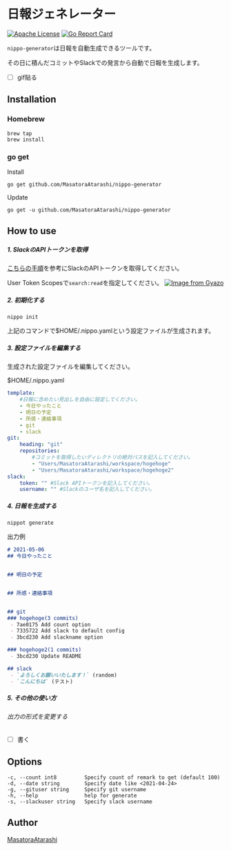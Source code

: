 日報ジェネレーター
=======

[![Apache License](http://img.shields.io/badge/license-Apache-blue.svg?style=flat)](LICENSE)
[![Go Report Card](https://goreportcard.com/badge/github.com/MasatoraAtarashi/nippo-generator)](https://goreportcard.com/report/github.com/MasatoraAtarashi/nippo-generator)

`nippo-generator`は日報を自動生成できるツールです。

その日に積んだコミットやSlackでの発言から自動で日報を生成します。

- [ ] gif貼る

## Installation

### Homebrew

    brew tap 
    brew install 

### go get

Install

    go get github.com/MasatoraAtarashi/nippo-generator

Update

    go get -u github.com/MasatoraAtarashi/nippo-generator

## How to use

##### 1. SlackのAPIトークンを取得

[こちらの手順](https://qiita.com/ykhirao/items/3b19ee6a1458cfb4ba21)を参考にSlackのAPIトークンを取得してください。

User Token Scopesで`search:read`を指定してください。
[![Image from Gyazo](https://i.gyazo.com/102a89d9cc86631437cb42a108bfee28.png)](https://gyazo.com/102a89d9cc86631437cb42a108bfee28)

##### 2. 初期化する

    nippo init

上記のコマンドで$HOME/.nippo.yamlという設定ファイルが生成されます。

##### 3. 設定ファイルを編集する

生成された設定ファイルを編集してください。

$HOME/.nippo.yaml

```yaml
template:
    #日報に含めたい見出しを自由に設定してください。
    - 今日やったこと
    - 明日の予定
    - 所感・連絡事項
    - git
    - slack
git:
    heading: "git"
    repositories: 
        #コミットを取得したいディレクトリの絶対パスを記入してください。
        - "Users/MasatoraAtarashi/workspace/hogehoge"
        - "Users/MasatoraAtarashi/workspace/hogehoge2"
slack:
    token: "" #Slack APIトークンを記入してください。
    username: "" #Slackのユーザ名を記入してください。
```

##### 4. 日報を生成する

    nippot generate

出力例

```md
# 2021-05-06
## 今日やったこと


## 明日の予定


## 所感・連絡事項


## git
### hogehoge(3 commits)
 - 7ae0175 Add count option
 - 7335722 Add slack to default config
 - 3bcd230 Add slackname option

### hogehoge2(1 commits)
 - 3bcd230 Update README

## slack
 - `よろしくお願いいたします！` (random)
 - `こんにちは` (テスト)
```

##### 5. その他の使い方

###### 出力の形式を変更する

- [ ] 書く

## Options

    -c, --count int8         Specify count of remark to get (default 100)
    -d, --date string        Specify date like <2021-04-24>
    -g, --gituser string     Specify git username
    -h, --help               help for generate
    -s, --slackuser string   Specify slack username

## Author

[MasatoraAtarashi](https://github.com/MasatoraAtarashi)
